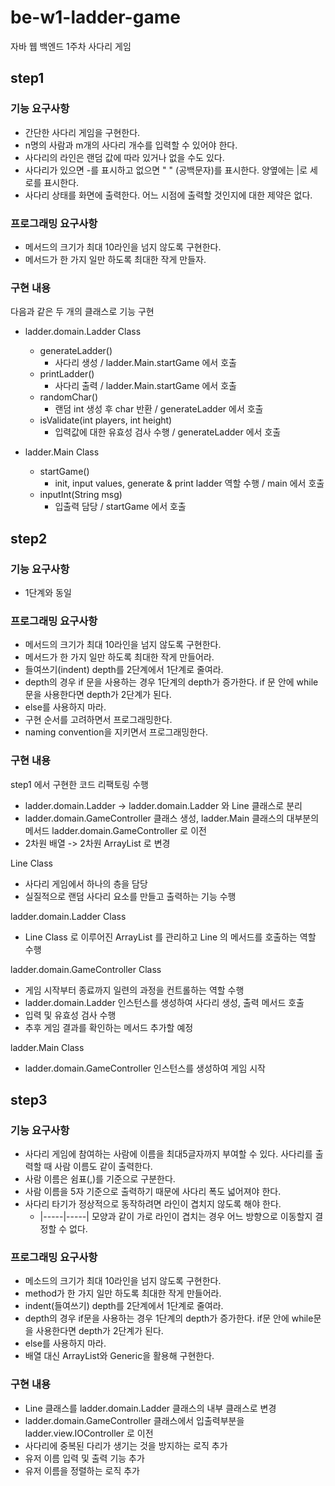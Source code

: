 # be-w1-ladder-game

자바 웹 백엔드 1주차 사다리 게임

## step1
### 기능 요구사항
- 간단한 사다리 게임을 구현한다.
- n명의 사람과 m개의 사다리 개수를 입력할 수 있어야 한다.
- 사다리의 라인은 랜덤 값에 따라 있거나 없을 수도 있다.
- 사다리가 있으면 -를 표시하고 없으면 " " (공백문자)를 표시한다. 양옆에는 |로 세로를 표시한다.
- 사다리 상태를 화면에 출력한다. 어느 시점에 출력할 것인지에 대한 제약은 없다.
  
### 프로그래밍 요구사항
- 메서드의 크기가 최대 10라인을 넘지 않도록 구현한다.
- 메서드가 한 가지 일만 하도록 최대한 작게 만들자.
  
### 구현 내용
다음과 같은 두 개의 클래스로 기능 구현
- ladder.domain.Ladder Class
  - generateLadder()
    - 사다리 생성 / ladder.Main.startGame 에서 호출
  - printLadder()
    - 사다리 출력 / ladder.Main.startGame 에서 호출
  - randomChar()
    - 랜덤 int 생성 후 char 반환 / generateLadder 에서 호출
  - isValidate(int players, int height)
    - 입력값에 대한 유효성 검사 수행 / generateLadder 에서 호출
    
- ladder.Main Class
  - startGame()
    - init, input values, generate & print ladder 역할 수행 / main 에서 호출
  - inputInt(String msg)
    - 입출력 담당 / startGame 에서 호출
  
  
## step2
### 기능 요구사항
- 1단계와 동일
  
### 프로그래밍 요구사항
- 메서드의 크기가 최대 10라인을 넘지 않도록 구현한다.
- 메서드가 한 가지 일만 하도록 최대한 작게 만들어라.
- 들여쓰기(indent) depth를 2단계에서 1단계로 줄여라.
- depth의 경우 if 문을 사용하는 경우 1단계의 depth가 증가한다. if 문 안에 while 문을 사용한다면 depth가 2단계가 된다.
- else를 사용하지 마라.
- 구현 순서를 고려하면서 프로그래밍한다.
- naming convention을 지키면서 프로그래밍한다.
  
### 구현 내용
step1 에서 구현한 코드 리팩토링 수행
- ladder.domain.Ladder -> ladder.domain.Ladder 와 Line 클래스로 분리
- ladder.domain.GameController 클래스 생성, ladder.Main 클래스의 대부분의 메서드 ladder.domain.GameController 로 이전
- 2차원 배열 -> 2차원 ArrayList 로 변경

Line Class
- 사다리 게임에서 하나의 층을 담당
- 실질적으로 랜덤 사다리 요소를 만들고 출력하는 기능 수행
  
ladder.domain.Ladder Class
- Line Class 로 이루어진 ArrayList 를 관리하고 Line 의 메서드를 호출하는 역할 수행
  
ladder.domain.GameController Class
- 게임 시작부터 종료까지 일련의 과정을 컨트롤하는 역할 수행
- ladder.domain.Ladder 인스턴스를 생성하여 사다리 생성, 출력 메서드 호출
- 입력 및 유효성 검사 수행
- 추후 게임 결과를 확인하는 메서드 추가할 예정
  
ladder.Main Class
- ladder.domain.GameController 인스턴스를 생성하여 게임 시작
  
## step3
### 기능 요구사항
- 사다리 게임에 참여하는 사람에 이름을 최대5글자까지 부여할 수 있다. 사다리를 출력할 때 사람 이름도 같이 출력한다.
- 사람 이름은 쉼표(,)를 기준으로 구분한다.
- 사람 이름을 5자 기준으로 출력하기 때문에 사다리 폭도 넓어져야 한다.
- 사다리 타기가 정상적으로 동작하려면 라인이 겹치지 않도록 해야 한다.
  - |-----|-----| 모양과 같이 가로 라인이 겹치는 경우 어느 방향으로 이동할지 결정할 수 없다.
  
### 프로그래밍 요구사항
- 메소드의 크기가 최대 10라인을 넘지 않도록 구현한다.
- method가 한 가지 일만 하도록 최대한 작게 만들어라.
- indent(들여쓰기) depth를 2단계에서 1단계로 줄여라.
- depth의 경우 if문을 사용하는 경우 1단계의 depth가 증가한다. if문 안에 while문을 사용한다면 depth가 2단계가 된다.
- else를 사용하지 마라.
- 배열 대신 ArrayList와 Generic을 활용해 구현한다.
  
### 구현 내용
- Line 클래스를 ladder.domain.Ladder 클래스의 내부 클래스로 변경
- ladder.domain.GameController 클래스에서 입출력부분을 ladder.view.IOController 로 이전
- 사다리에 중복된 다리가 생기는 것을 방지하는 로직 추가
- 유저 이름 입력 및 출력 기능 추가
- 유저 이름을 정렬하는 로직 추가